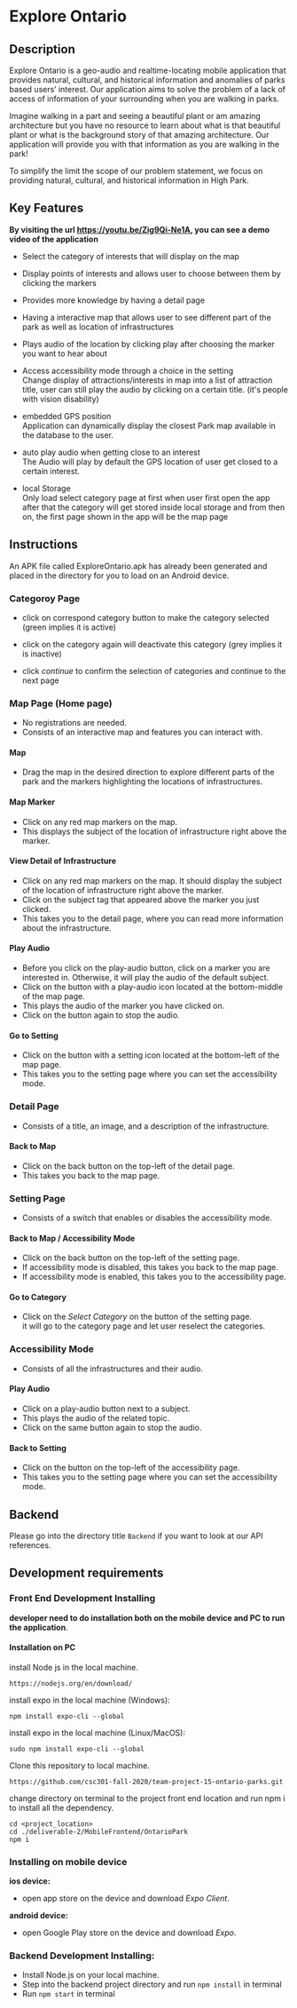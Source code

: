 # Explore Ontario

## Description

Explore Ontario is a geo-audio and realtime-locating mobile application that provides natural, cultural, and historical information and anomalies of parks based users’ interest. Our application aims to solve the problem of a lack of access of information of your surrounding when you are walking in parks.

Imagine walking in a part and seeing a beautiful plant or am amazing architecture but you have no resource to learn about what is that beautiful plant or what is the background story of that amazing architecture. Our application will provide you with that information as you are walking in the park!

To simplify the limit the scope of our problem statement, we focus on providing natural, cultural, and historical information in High Park.

## Key Features
**By visiting the url https://youtu.be/Zig9Qi-Ne1A, you can see a demo video of the application**

   
  - Select the category of interests that will display on the map <br/>
   
  - Display points of interests and allows user to choose between them by clicking the markers <br />
    
  - Provides more knowledge by having a detail page <br />
    
  - Having a interactive map that allows user to see different part of the park as well as location of infrastructures <br />
    
  - Plays audio of the location by clicking play after choosing the marker you want to hear about <br />
    
  - Access accessibility mode through a choice in the setting <br />
  Change display of attractions/interests in map into a list of attraction title, user can still play the audio by clicking on a certain title.
  (it's people with vision disability)
  
  - embedded GPS position <br/>
  Application can dynamically display the closest Park map available in the database to the user.
  
  - auto play audio when getting close to an interest <br/>
  The Audio will play by default the GPS location of user get closed to a certain interest.
  
  - local Storage <br/>
  Only load select category page at first when user first open the app
  after that the category will get stored inside local storage and from then on, the first page shown in the app will be the map page
  


## Instructions

An APK file called ExploreOntario.apk has already been generated and placed in the directory for you to load on an Android device.

### Categoroy Page
- click on correspond category button to make the category selected (green implies it is active)

- click on the category again will deactivate this category (grey implies it is inactive)

- click *continue* to confirm the selection of categories and continue to the next page
### Map Page (Home page)

- No registrations are needed.
- Consists of an interactive map and features you can interact with.

#### Map

- Drag the map in the desired direction to explore different parts of the park and the markers highlighting the locations of infrastructures.

#### Map Marker

- Click on any red map markers on the map.
- This displays the subject of the location of infrastructure right above the marker.

#### View Detail of Infrastructure

- Click on any red map markers on the map. It should display the subject of the location of infrastructure right above the marker.
- Click on the subject tag that appeared above the marker you just clicked.
- This takes you to the detail page, where you can read more information about the infrastructure.

#### Play Audio

- Before you click on the play-audio button, click on a marker you are interested in. Otherwise, it will play the audio of the default subject.
- Click on the button with a play-audio icon located at the bottom-middle of the map page.
- This plays the audio of the marker you have clicked on.
- Click on the button again to stop the audio.

#### Go to Setting

- Click on the button with a setting icon located at the bottom-left of the map page.
- This takes you to the setting page where you can set the accessibility mode.

### Detail Page

- Consists of a title, an image, and a description of the infrastructure.

#### Back to Map

- Click on the back button on the top-left of the detail page.
- This takes you back to the map page.

### Setting Page

- Consists of a switch that enables or disables the accessibility mode.

#### Back to Map / Accessibility Mode

- Click on the back button on the top-left of the setting page.
- If accessibility mode is disabled, this takes you back to the map page.
- If accessibility mode is enabled, this takes you to the accessibility page.

#### Go to Category
- Click on the *Select Category* on the button of the setting page.<br/>
it will go to the category page and let user reselect the categories.


### Accessibility Mode

- Consists of all the infrastructures and their audio.

#### Play Audio

- Click on a play-audio button next to a subject.
- This plays the audio of the related topic.
- Click on the same button again to stop the audio.

#### Back to Setting

- Click on the button on the top-left of the accessibility page.
- This takes you to the setting page where you can set the accessibility mode.

## Backend

Please go into the directory title `Backend` if you want to look at our API references.

## Development requirements

### Front End Development Installing

**developer need to do installation both on the mobile device and PC to run the application**.

#### Installation on PC

install Node js in the local machine.

```
https://nodejs.org/en/download/
```

install expo in the local machine (Windows):

```
npm install expo-cli --global
```

install expo in the local machine (Linux/MacOS):

```
sudo npm install expo-cli --global
```

Clone this repository to local machine.

```
https://github.com/csc301-fall-2020/team-project-15-ontario-parks.git
```

change directory on terminal to the project front end location and run npm i to install all the dependency.

```
cd <project_location>
cd ./deliverable-2/MobileFrontend/OntarioPark
npm i
```

### Installing on mobile device

**ios device:**

- open app store on the device and download _Expo Client_.

**android device:**

- open Google Play store on the device and download _Expo_.

### Backend Development Installing:

- Install Node.js on your local machine.
- Step into the backend project directory and run `npm install` in terminal
- Run `npm start` in terminal
